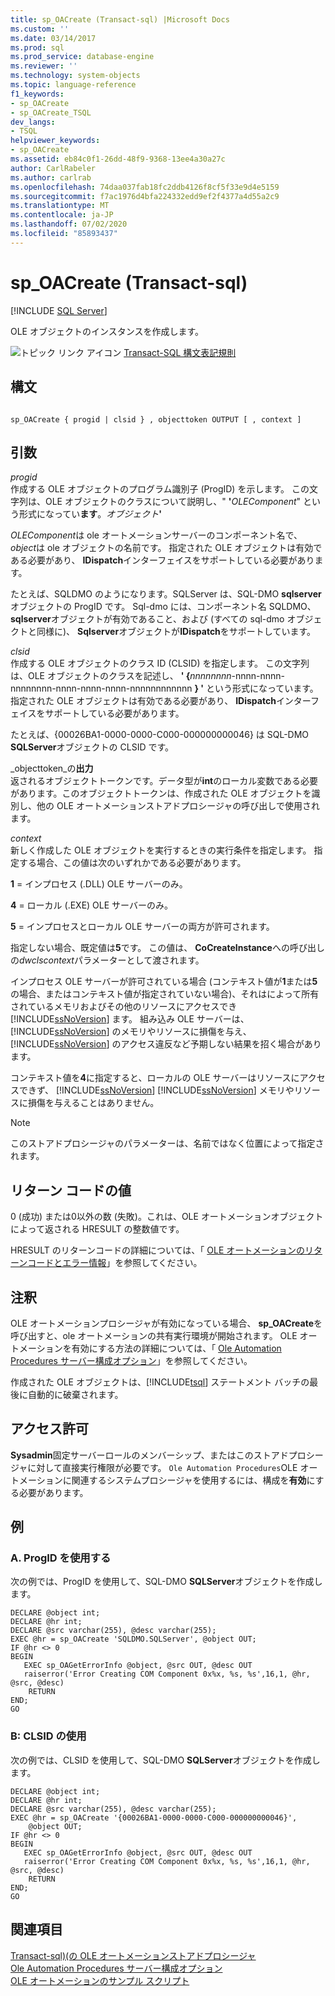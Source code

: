 ```yaml
---
title: sp_OACreate (Transact-sql) |Microsoft Docs
ms.custom: ''
ms.date: 03/14/2017
ms.prod: sql
ms.prod_service: database-engine
ms.reviewer: ''
ms.technology: system-objects
ms.topic: language-reference
f1_keywords:
- sp_OACreate
- sp_OACreate_TSQL
dev_langs:
- TSQL
helpviewer_keywords:
- sp_OACreate
ms.assetid: eb84c0f1-26dd-48f9-9368-13ee4a30a27c
author: CarlRabeler
ms.author: carlrab
ms.openlocfilehash: 74daa037fab18fc2ddb4126f8cf5f33e9d4e5159
ms.sourcegitcommit: f7ac1976d4bfa224332edd9ef2f4377a4d55a2c9
ms.translationtype: MT
ms.contentlocale: ja-JP
ms.lasthandoff: 07/02/2020
ms.locfileid: "85893437"
---
```

# <a name="sp_oacreate-transact-sql"></a>sp_OACreate (Transact-sql)
[!INCLUDE [SQL Server](../../includes/applies-to-version/sqlserver.md)]

  OLE オブジェクトのインスタンスを作成します。  
  
 ![トピック リンク アイコン](../../database-engine/configure-windows/media/topic-link.gif "トピック リンク アイコン") [Transact-SQL 構文表記規則](../../t-sql/language-elements/transact-sql-syntax-conventions-transact-sql.md)  
  
## <a name="syntax"></a>構文  
  
```  
  
sp_OACreate { progid | clsid } , objecttoken OUTPUT [ , context ]   
```  
  
## <a name="arguments"></a>引数  
 *progid*  
 作成する OLE オブジェクトのプログラム識別子 (ProgID) を示します。 この文字列は、OLE オブジェクトのクラスについて説明し、" **'**_OLEComponent_" という形式になってい**ます**。_オブジェクト_**'**  
  
 *OLEComponent*は ole オートメーションサーバーのコンポーネント名で、 *object*は ole オブジェクトの名前です。 指定された OLE オブジェクトは有効である必要があり、 **IDispatch**インターフェイスをサポートしている必要があります。  
  
 たとえば、SQLDMO のようになります。SQLServer は、SQL-DMO **sqlserver**オブジェクトの ProgID です。 Sql-dmo には、コンポーネント名 SQLDMO、 **sqlserver**オブジェクトが有効であること、および (すべての sql-dmo オブジェクトと同様に)、 **Sqlserver**オブジェクトが**IDispatch**をサポートしています。  
  
 *clsid*  
 作成する OLE オブジェクトのクラス ID (CLSID) を指定します。 この文字列は、OLE オブジェクトのクラスを記述し、 **' {**_nnnnnnnn_-nnnn-nnnn-nnnnnnnn-nnnn-nnnn-nnnn-nnnnnnnnnnnn **} '** という形式になっています。 指定された OLE オブジェクトは有効である必要があり、 **IDispatch**インターフェイスをサポートしている必要があります。  
  
 たとえば、{00026BA1-0000-0000-C000-000000000046} は SQL-DMO **SQLServer**オブジェクトの CLSID です。  
  
 _objecttoken_の**出力**  
 返されるオブジェクトトークンです。データ型が**int**のローカル変数である必要があります。このオブジェクトトークンは、作成された OLE オブジェクトを識別し、他の OLE オートメーションストアドプロシージャの呼び出しで使用されます。  
  
 *context*  
 新しく作成した OLE オブジェクトを実行するときの実行条件を指定します。 指定する場合、この値は次のいずれかである必要があります。  
  
 **1** = インプロセス (.DLL) OLE サーバーのみ。  
  
 **4** = ローカル (.EXE) OLE サーバーのみ。  
  
 **5** = インプロセスとローカル OLE サーバーの両方が許可されます。  
  
 指定しない場合、既定値は**5**です。 この値は、 **CoCreateInstance**への呼び出しの*dwclscontext*パラメーターとして渡されます。  
  
 インプロセス OLE サーバーが許可されている場合 (コンテキスト値が**1**または**5**の場合、またはコンテキスト値が指定されていない場合)、それはによって所有されているメモリおよびその他のリソースにアクセスでき [!INCLUDE[ssNoVersion](../../includes/ssnoversion-md.md)] ます。 組み込み OLE サーバーは、[!INCLUDE[ssNoVersion](../../includes/ssnoversion-md.md)] のメモリやリソースに損傷を与え、[!INCLUDE[ssNoVersion](../../includes/ssnoversion-md.md)] のアクセス違反など予期しない結果を招く場合があります。  
  
 コンテキスト値を**4**に指定すると、ローカルの OLE サーバーはリソースにアクセスできず、 [!INCLUDE[ssNoVersion](../../includes/ssnoversion-md.md)] [!INCLUDE[ssNoVersion](../../includes/ssnoversion-md.md)] メモリやリソースに損傷を与えることはありません。  
  
> [!NOTE]  
>  このストアドプロシージャのパラメーターは、名前ではなく位置によって指定されます。  
  
## <a name="return-code-values"></a>リターン コードの値  
 0 (成功) または0以外の数 (失敗)。これは、OLE オートメーションオブジェクトによって返される HRESULT の整数値です。  
  
 HRESULT のリターンコードの詳細については、「 [OLE オートメーションのリターンコードとエラー情報](../../relational-databases/stored-procedures/ole-automation-return-codes-and-error-information.md)」を参照してください。  
  
## <a name="remarks"></a>注釈  
 OLE オートメーションプロシージャが有効になっている場合、 **sp_OACreate**を呼び出すと、ole オートメーションの共有実行環境が開始されます。 OLE オートメーションを有効にする方法の詳細については、「 [Ole Automation Procedures サーバー構成オプション](../../database-engine/configure-windows/ole-automation-procedures-server-configuration-option.md)」を参照してください。  
  
 作成された OLE オブジェクトは、[!INCLUDE[tsql](../../includes/tsql-md.md)] ステートメント バッチの最後に自動的に破棄されます。  
  
## <a name="permissions"></a>アクセス許可  
 **Sysadmin**固定サーバーロールのメンバーシップ、またはこのストアドプロシージャに対して直接実行権限が必要です。 `Ole Automation Procedures`OLE オートメーションに関連するシステムプロシージャを使用するには、構成を**有効**にする必要があります。  
  
## <a name="examples"></a>例  
  
### <a name="a-using-progid"></a>A. ProgID を使用する  
 次の例では、ProgID を使用して、SQL-DMO **SQLServer**オブジェクトを作成します。  
  
```  
DECLARE @object int;  
DECLARE @hr int;  
DECLARE @src varchar(255), @desc varchar(255);  
EXEC @hr = sp_OACreate 'SQLDMO.SQLServer', @object OUT;  
IF @hr <> 0  
BEGIN  
   EXEC sp_OAGetErrorInfo @object, @src OUT, @desc OUT   
   raiserror('Error Creating COM Component 0x%x, %s, %s',16,1, @hr, @src, @desc)  
    RETURN  
END;  
GO  
```  
  
### <a name="b-using-clsid"></a>B: CLSID の使用  
 次の例では、CLSID を使用して、SQL-DMO **SQLServer**オブジェクトを作成します。  
  
```  
DECLARE @object int;  
DECLARE @hr int;  
DECLARE @src varchar(255), @desc varchar(255);  
EXEC @hr = sp_OACreate '{00026BA1-0000-0000-C000-000000000046}',  
    @object OUT;  
IF @hr <> 0  
BEGIN  
   EXEC sp_OAGetErrorInfo @object, @src OUT, @desc OUT   
   raiserror('Error Creating COM Component 0x%x, %s, %s',16,1, @hr, @src, @desc)  
    RETURN  
END;  
GO  
```  
  
## <a name="see-also"></a>関連項目  
 [Transact-sql&#41;&#40;の OLE オートメーションストアドプロシージャ](../../relational-databases/system-stored-procedures/ole-automation-stored-procedures-transact-sql.md)   
 [Ole Automation Procedures サーバー構成オプション](../../database-engine/configure-windows/ole-automation-procedures-server-configuration-option.md)   
 [OLE オートメーションのサンプル スクリプト](../../relational-databases/stored-procedures/ole-automation-sample-script.md)  
  
  
